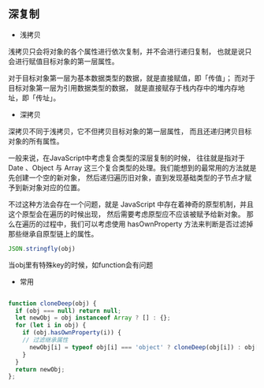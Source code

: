 ## 深复制

- 浅拷贝

浅拷贝只会将对象的各个属性进行依次复制，并不会进行递归复制， 也就是说只会进行赋值目标对象的第一层属性。

对于目标对象第一层为基本数据类型的数据，就是直接赋值，即「传值」； 而对于目标对象第一层为引用数据类型的数据， 就是直接赋存于栈内存中的堆内存地址，即「传址」。

- 深拷贝

深拷贝不同于浅拷贝，它不但拷贝目标对象的第一层属性， 而且还递归拷贝目标对象的所有属性。

一般来说，在JavaScript中考虑复合类型的深层复制的时候， 往往就是指对于 Date 、Object 与 Array 这三个复合类型的处理。我们能想到的最常用的方法就是先创建一个空的新对象， 然后递归遍历旧对象，直到发现基础类型的子节点才赋予到新对象对应的位置。

不过这种方法会存在一个问题，就是 JavaScript 中存在着神奇的原型机制，并且这个原型会在遍历的时候出现， 然后需要考虑原型应不应该被赋予给新对象。 那么在遍历的过程中，我们可以考虑使用 hasOwnProperty 方法来判断是否过滤掉那些继承自原型链上的属性。



```js
JSON.stringfly(obj)
```
当obj里有特殊key的时候，如function会有问题

- 常用

```js

function cloneDeep(obj) {
  if (obj === null) return null;
  let newObj = obj instanceof Array ? [] : {};
  for (let i in obj) {
    if (obj.hasOwnProperty(i)) {
    // 过滤继承属性
      newObj[i] = typeof obj[i] === 'object' ? cloneDeep(obj[i]) : obj[i];
    }
  }
  return newObj;
};


```
